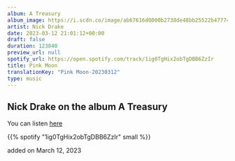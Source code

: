 ```yaml
---
album: A Treasury
album_image: https://i.scdn.co/image/ab67616d0000b2738de48bb25522b4777469de03
artist: Nick Drake
date: 2023-03-12 21:01:12+00:00
draft: false
duration: 123840
preview_url: null
spotify_url: https://open.spotify.com/track/1ig0TgHix2obTgDBB6ZzIr
title: Pink Moon
translationKey: "Pink Moon-20230312"
type: music
---
```


## Nick Drake on the album A Treasury

You can listen [here](https://open.spotify.com/track/1ig0TgHix2obTgDBB6ZzIr)

{{% spotify "1ig0TgHix2obTgDBB6ZzIr" small %}}

added on March 12, 2023